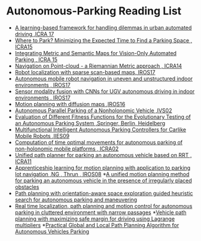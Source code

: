 # Autonomous-Parking Reading List

* [A learning-based framework for handling dilemmas in urban automated driving ,ICRA 17](https://ieeexplore.ieee.org/document/7989172/)
* [Where  to  Park?
Minimizing  the  Expected  Time  to  Find  a  Parking  Space , ICRA15](https://ieeexplore.ieee.org/document/7139482/)
* [Integrating Metric and Semantic Maps for
Vision-Only Automated Parking , ICRA 15](https://ieeexplore.ieee.org/document/7139484/)
* [Navigation on Point-cloud - a Riemannian Metric approach , ICRA14](https://ieeexplore.ieee.org/document/6907453/)
* [Robot localization with sparse scan-based maps, IROS17](https://ieeexplore.ieee.org/document/8202219/)
* [Autonomous mobile robot navigation in uneven and unstructured indoor environments , IROS17](https://ieeexplore.ieee.org/document/8202145/)
* [Sensor modality fusion with CNNs for UGV autonomous driving in indoor environments . IROS17](https://ieeexplore.ieee.org/document/8205958/)
* [Motion planning with diffusion maps ,IROS16](https://ieeexplore.ieee.org/document/7759232/)
* [Autonomous Parallel Parking of a Nonholonomic Vehicle ,IVS02](https://ieeexplore.ieee.org/abstract/document/566343/)
* [Evaluation of Different Fitness Functions for the Evolutionary Testing of an Autonomous Parking System ,Springer, Berlin, Heidelberg](https://link.springer.com/chapter/10.1007%2F978-3-540-24855-2_160)
* [Multifunctional Intelligent Autonomous Parking Controllers for Carlike Mobile Robots ,IIES09](https://ieeexplore.ieee.org/abstract/document/5280204/)
* [Computation of time optimal movements for autonomous parking of non-holonomic mobile platforms , ICRA02](https://ieeexplore.ieee.org/abstract/document/933030/)
* [Unified path planner for parking an autonomous vehicle based on RRT , ICRA11](https://ieeexplore.ieee.org/abstract/document/5980105/)
* [Apprenticeship learning for motion planning with application to parking lot navigation ,NG , Thrun , IROS08](https://ieeexplore.ieee.org/document/4651222/)
*[A unified motion planning method for parking an autonomous vehicle in the presence of irregularly placed obstacles](https://www.sciencedirect.com/science/article/pii/S0950705115001604)
* [Path planning with orientation-aware space exploration guided heuristic search for autonomous parking and maneuvering](https://mediatum.ub.tum.de/doc/1280441/file.pdf)
* [Real time localization, path planning and motion control for autonomous parking in cluttered environment with narrow passages](https://www.researchgate.net/profile/Hossein_Tehrani3/publication/261229957_Real_time_localization_path_planning_and_motion_control_for_autonomous_parking_in_cluttered_environment_with_narrow_passages/links/570455df08aef745f7149060/Real-time-localization-path-planning-and-motion-control-for-autonomous-parking-in-cluttered-environment-with-narrow-passages.pdf)
*[Vehicle path planning with maximizing safe margin for driving using Lagrange multipliers](https://www.researchgate.net/profile/Hossein_Tehrani3/publication/261272939_Vehicle_path_planning_with_maximizing_safe_margin_for_driving_using_Lagrange_multipliers/links/57034bd208aedbac126f49fe/Vehicle-path-planning-with-maximizing-safe-margin-for-driving-using-Lagrange-multipliers.pdf)
*[Practical Global and Local Path Planning Algorithm for Autonomous Vehicles Parking](https://www.jstage.jst.go.jp/article/jjspe/80/3/80_308/_article/-char/ja/)

